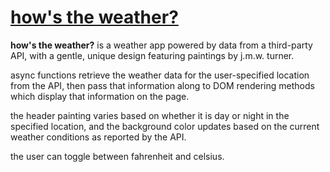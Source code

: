 # [how's the weather?](https://seanstephenbrian.github.io/weather-app/)

**how's the weather?** is a weather app powered by data from a third-party API, with a gentle, unique 
design featuring paintings by j.m.w. turner.

async functions retrieve the weather data for the user-specified location from the API, then pass that 
information along to DOM rendering methods which display that information on the page.

the header painting varies based on whether it is day or night in the specified location, and the background color updates based on the current weather conditions as reported by the API.

the user can toggle between fahrenheit and celsius.
